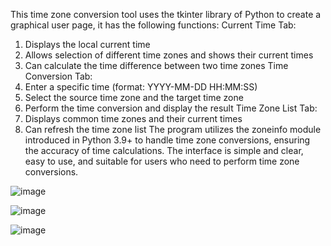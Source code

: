 This time zone conversion tool uses the tkinter library of Python to create a graphical user page, it has the following functions: 
Current Time Tab:
 1. Displays the local current time
 2. Allows selection of different time zones and shows their current times
 3. Can calculate the time difference between two time zones
Time Conversion Tab:
 1. Enter a specific time (format: YYYY-MM-DD HH:MM:SS)
 2. Select the source time zone and the target time zone
 3. Perform the time conversion and display the result
Time Zone List Tab:
 1. Displays common time zones and their current times
 2. Can refresh the time zone list 
The program utilizes the zoneinfo module introduced in Python 3.9+ to handle time zone conversions, ensuring the accuracy of time calculations. The interface is simple and clear, easy to use, and suitable for users who need to perform time zone conversions.

![image](https://github.com/user-attachments/assets/32f1fc9a-3959-4e93-a0b9-0c83d1d9483c)

![image](https://github.com/user-attachments/assets/7aa6a112-3e86-42df-9afb-2ec659b6b9d7)

![image](https://github.com/user-attachments/assets/648d62e4-e683-4e2b-86b7-2441efdeb527)

